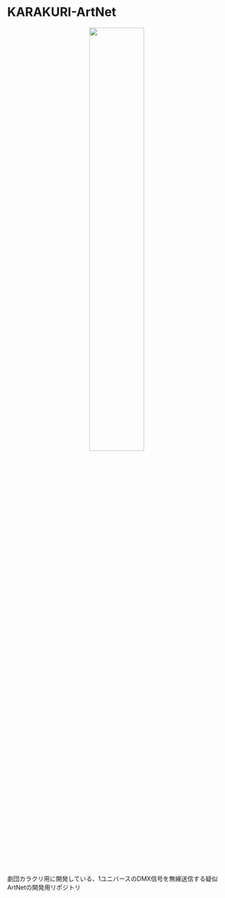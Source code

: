 # KARAKURI-ArtNet

<div align="center">
<image src="/image/karakuri.jpeg" style="width: 50%">
</div>
劇団カラクリ用に開発している、1ユニバースのDMX信号を無線送信する疑似ArtNetの開発用リポジトリ
